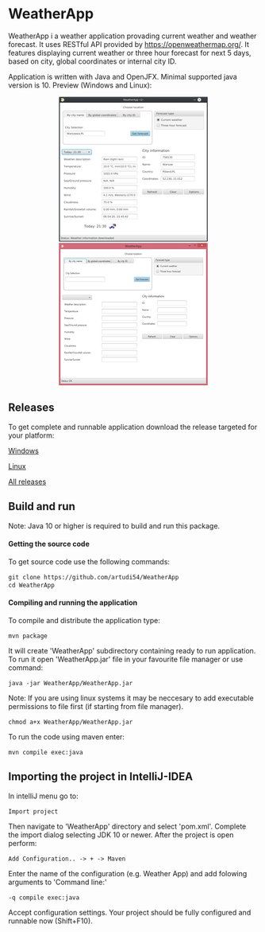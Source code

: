 # WeatherApp
WeatherApp i a weather application provading current weather and weather forecast. It uses RESTful API provided by https://openweathermap.org/. It features displaying current weather or three hour forecast for next 5 days, based on city, global coordinates or internal city ID.

Application is written with Java and OpenJFX. Minimal supported java version is 10. Preview (Windows and Linux):

<p align="center">
  <img src="WeatherApp-Linux.png">
  <img src="WeatherApp-Windows.png">
</p>

## Releases
To get complete and runnable application download the release targeted for your platform:

[Windows](https://github.com/artudi54/WeatherApp/releases/tag/v1.0-Windows)

[Linux](https://github.com/artudi54/WeatherApp/releases/tag/v1.0-Linux)

[All releases](https://github.com/artudi54/WeatherApp/releases)

## Build and run
Note: Java 10 or higher is required to build and run this package.
#### Getting the source code
To get source code use the following commands:
```
git clone https://github.com/artudi54/WeatherApp
cd WeatherApp
```
#### Compiling and running the application
To compile and distribute the application type:
```
mvn package
```
It will create 'WeatherApp' subdirectory containing ready to run application. To run it open 'WeatherApp.jar' file in your favourite file manager or use command:
```
java -jar WeatherApp/WeatherApp.jar
```
Note:
If you are using linux systems it may be neccesary to add executable permissions to file first (if starting from file manager).
```
chmod a+x WeatherApp/WeatherApp.jar
```

To run the code using maven enter:
```
mvn compile exec:java
```

## Importing the project in IntelliJ-IDEA
In intelliJ menu go to:
```
Import project
```
Then navigate to 'WeatherApp' directory and select 'pom.xml'. Complete the import dialog selecting JDK 10 or newer.
After the project is open perform:
```
Add Configuration.. -> + -> Maven
```
Enter the name of the configuration (e.g. Weather App) and add folowing arguments to 'Command line:'
```
-q compile exec:java
```
Accept configuration settings. Your project should be fully configured and runnable now (Shift+F10).
